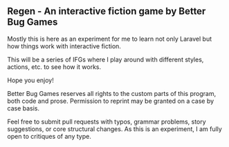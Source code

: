 ## Regen - An interactive fiction game by Better Bug Games

Mostly this is here as an experiment for me to learn not only Laravel but how things work with interactive fiction.

This will be a series of IFGs where I play around with different styles, actions, etc. to see how it works.

Hope you enjoy!

Better Bug Games reserves all rights to the custom parts of this program, both code and prose. Permission to reprint
may be granted on a case by case basis.

Feel free to submit pull requests with typos, grammar problems, story suggestions, or core structural changes. As this
is an experiment, I am fully open to critiques of any type.
